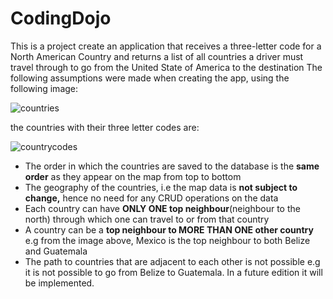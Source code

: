 # CodingDojo

This is a project create an application that receives a three-letter code for a North American Country and returns a list of 
all countries a driver must travel through to go from the United State of America to the destination
The following assumptions were made when creating the app, using the following image:

![countries](https://user-images.githubusercontent.com/54276299/163845176-a054b101-5f29-4403-b223-f673364d8e76.png)

the countries with their three letter codes are:

![countrycodes](https://user-images.githubusercontent.com/54276299/163845827-51790b25-9b60-44db-bb81-c862fa21566c.png)

- The order in which the countries are saved to the database is the **same order** as they appear on the map from top to bottom
- The geography of the countries, i.e the map data is **not subject to change,** hence no need for any CRUD operations on the data
- Each country can have **ONLY ONE top neighbour**(neighbour to the north) through which one can travel to or from that country
- A country can be a **top neighbour to MORE THAN ONE other country** e.g from the image above, Mexico is the top neighbour to both Belize and Guatemala
- The path to countries that are adjacent to each other is not possible e.g it is not possible to go from Belize to Guatemala. In a future edition it will be implemented.
